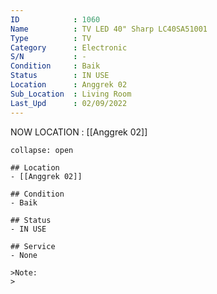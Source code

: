 ```yaml
---
ID            : 1060
Name          : TV LED 40" Sharp LC40SA51001
Type          : TV
Category      : Electronic
S/N           : -
Condition     : Baik
Status        : IN USE
Location      : Anggrek 02
Sub_Location  : Living Room
Last_Upd      : 02/09/2022
---
```



NOW LOCATION : [[Anggrek 02]]

```ad-History
collapse: open

## Location
- [[Anggrek 02]]

## Condition
- Baik

## Status
- IN USE

## Service
- None

>Note:
>


```
